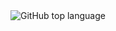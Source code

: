<img alt="GitHub top language" src="https://img.shields.io/github/languages/top/MAGICTNT/testSingleton?style=plastic">
